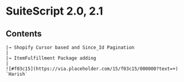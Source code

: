 # SuiteScript 2.0, 2.1

## Contents
```
|→ Shopify Cursor based and Since_Id Pagination
|
|→ ItemFulfillment Package adding
|
![#f03c15](https://via.placeholder.com/15/f03c15/000000?text=+) `Harish`
```
